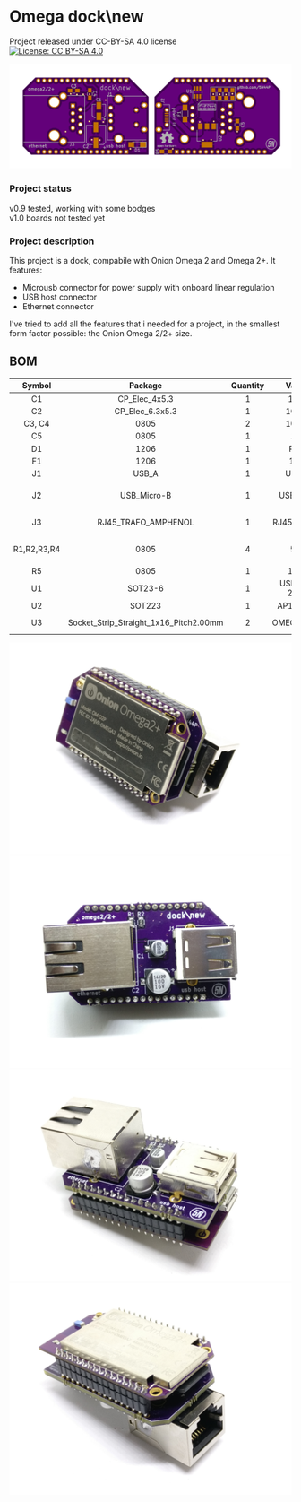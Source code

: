 # Omega dock\new

Project released under CC-BY-SA 4.0 license  
[![License: CC BY-SA 4.0](https://img.shields.io/badge/License-CC%20BY--SA%204.0-lightgrey.svg)](http://creativecommons.org/licenses/by-sa/4.0/)

![layout 1](/images/layout.jpg)


### Project status
v0.9 tested, working with some bodges  
v1.0 boards not tested yet

### Project description 
This project is a dock, compabile with Onion Omega 2 and Omega 2+. 
It features:  
* Microusb connector for power supply with onboard linear regulation  
* USB host connector  
* Ethernet connector

I've tried to add all the features that i needed for a project, in the smallest form factor possible: the Onion Omega 2/2+ size.

## BOM
|    Symbol   |                 Package                | Quantity |    Valore   |                          Note                          |
|:-----------:|:--------------------------------------:|:--------:|:-----------:|:------------------------------------------------------:|
| C1          | CP_Elec_4x5.3                          |     1    | 10uF        | 10V or higher                                          |
| C2          | CP_Elec_6.3x5.3                        |     1    | 100uF       | 10V or higher                                          |
| C3, C4      | 0805                                   |     2    | 100nF       |                                                        |
| C5          | 0805                                   |     1    | 1uF         |                                                        |
| D1          | 1206                                   |     1    | PWR         | Amber LED                                              |
| F1          | 1206                                   |     1    | 1.5A        | PTC Fuse                                               |
| J1          | USB_A                                  |     1    | USB_A       | MOLEX 67643-3910                                       |
| J2          | USB_Micro-B                            |     1    | USB_PWR     | ADAM TECH MCR-AB1-S-RA-SMT-CS1-TR                      |
| J3          | RJ45_TRAFO_AMPHENOL                    |     1    | RJ45-TRAFO  | AMPHENOL LMJ1598824110DT39                             |
| R1,R2,R3,R4 | 0805                                   |     4    | 50R         | Ethernet termination resistors: should be 1% or better |
| R5          | 0805                                   |     1    | 150R        |                                                        |
| U1          | SOT23-6                                |     1    | USBLC6-2SC6 |                                                        |
| U2          | SOT223                                 |     1    | AP111733    |                                                        |
| U3          | Socket_Strip_Straight_1x16_Pitch2.00mm |     2    | OMEGA_2_2+  | Two 2mm 1x16 strip connectors                          |


![image 1](/images/1.jpg)
![image 2](/images/2.jpg)
![image 3](/images/3.jpg)
![image 4](/images/4.jpg)
